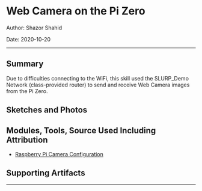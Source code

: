 # Web Camera on the Pi Zero

Author: Shazor Shahid

Date: 2020-10-20

------

## Summary

Due to difficulties connecting to the WiFi, this skill used the SLURP_Demo Network (class-provided router) to send and receive Web Camera images from the Pi Zero.

## Sketches and Photos

## Modules, Tools, Source Used Including Attribution

* [Raspberry Pi Camera Configuration](https://www.raspberrypi.org/documentation/configuration/camera.md)

## Supporting Artifacts

------
